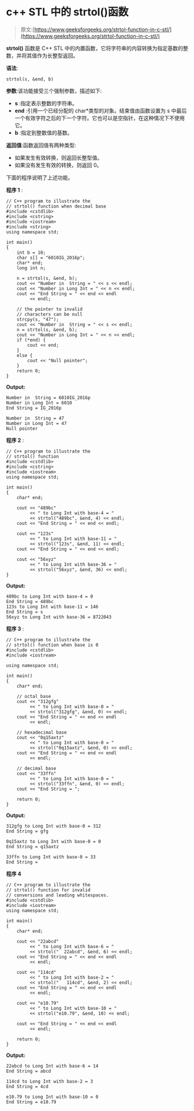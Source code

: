 # c++ STL 中的 strtol()函数

> 原文:[https://www.geeksforgeeks.org/strtol-function-in-c-stl/](https://www.geeksforgeeks.org/strtol-function-in-c-stl/)

**strtol()** 函数是 C++ STL 中的内置函数，它将字符串的内容转换为指定基数的整数，并将其值作为长整型返回。

**语法**:

```
strtol(s, &end, b)
```

**参数**:该功能接受三个强制参数，描述如下:

*   **s** :指定表示整数的字符串。
*   **end** :引用一个已经分配的 char*类型的对象。结束值由函数设置为 s 中最后一个有效字符之后的下一个字符。它也可以是空指针，在这种情况下不使用它。
*   **b** :指定到整数值的基数。

**返回值**:函数返回值有两种类型:

*   如果发生有效转换，则返回长整型值。
*   如果没有发生有效的转换，则返回 0。

下面的程序说明了上述功能。

**程序 1** :

```
// C++ program to illustrate the
// strtol() function when decimal base
#include <cstdlib>
#include <cstring>
#include <iostream>
#include <string>
using namespace std;

int main()
{
    int b = 10;
    char s[] = "6010IG_2016p";
    char* end;
    long int n;

    n = strtol(s, &end, b);
    cout << "Number in  String = " << s << endl;
    cout << "Number in Long Int = " << n << endl;
    cout << "End String = " << end << endl
         << endl;

    // the pointer to invalid
    // characters can be null
    strcpy(s, "47");
    cout << "Number in  String = " << s << endl;
    n = strtol(s, &end, b);
    cout << "Number in Long Int = " << n << endl;
    if (*end) {
        cout << end;
    }
    else {
        cout << "Null pointer";
    }
    return 0;
}
```

**Output:**

```
Number in  String = 6010IG_2016p
Number in Long Int = 6010
End String = IG_2016p

Number in  String = 47
Number in Long Int = 47
Null pointer

```

**程序 2** :

```
// C++ program to illustrate the
// strtol() function
#include <cstdlib>
#include <cstring>
#include <iostream>
using namespace std;

int main()
{
    char* end;

    cout << "489bc"
         << " to Long Int with base-4 = "
         << strtol("489bc", &end, 4) << endl;
    cout << "End String = " << end << endl;

    cout << "123s"
         << " to Long Int with base-11 = "
         << strtol("123s", &end, 11) << endl;
    cout << "End String = " << end << endl;

    cout << "56xyz"
         << " to Long Int with base-36 = "
         << strtol("56xyz", &end, 36) << endl;
}
```

**Output:**

```
489bc to Long Int with base-4 = 0
End String = 489bc
123s to Long Int with base-11 = 146
End String = s
56xyz to Long Int with base-36 = 8722043

```

**程序 3** :

```
// C++ program to illustrate the
// strtol() function when base is 0
#include <cstdlib>
#include <iostream>

using namespace std;

int main()
{
    char* end;

    // octal base
    cout << "312gfg"
         << " to Long Int with base-0 = "
         << strtol("312gfg", &end, 0) << endl;
    cout << "End String = " << end << endl
         << endl;

    // hexadecimal base
    cout << "0q15axtz"
         << " to Long Int with base-0 = "
         << strtol("0q15axtz", &end, 0) << endl;
    cout << "End String = " << end << endl
         << endl;

    // decimal base
    cout << "33ffn"
         << " to Long Int with base-0 = "
         << strtol("33ffn", &end, 0) << endl;
    cout << "End String = ";

    return 0;
}
```

**Output:**

```
312gfg to Long Int with base-0 = 312
End String = gfg

0q15axtz to Long Int with base-0 = 0
End String = q15axtz

33ffn to Long Int with base-0 = 33
End String =

```

**程序 4**

```
// C++ program to illustrate the
// strtol() function for invalid
// conversions and leading whitespaces.
#include <cstdlib>
#include <iostream>
using namespace std;

int main()
{
    char* end;

    cout << "22abcd"
         << " to Long Int with base-6 = "
         << strtol("  22abcd", &end, 6) << endl;
    cout << "End String = " << end << endl
         << endl;

    cout << "114cd"
         << " to Long Int with base-2 = "
         << strtol("   114cd", &end, 2) << endl;
    cout << "End String = " << end << endl
         << endl;

    cout << "e10.79"
         << " to Long Int with base-10 = "
         << strtol("e10.79", &end, 10) << endl;

    cout << "End String = " << end << endl
         << endl;

    return 0;
}
```

**Output:**

```
22abcd to Long Int with base-6 = 14
End String = abcd

114cd to Long Int with base-2 = 3
End String = 4cd

e10.79 to Long Int with base-10 = 0
End String = e10.79

```